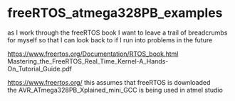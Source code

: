 # freeRTOS_atmega328PB_examples

as I work through the freeRTOS book I want to leave a trail of breadcrumbs for myself so that I can look back to if I run into problems in the future

https://www.freertos.org/Documentation/RTOS_book.html
Mastering_the_FreeRTOS_Real_Time_Kernel-A_Hands-On_Tutorial_Guide.pdf

https://www.freertos.org/
this assumes that freeRTOS is downloaded  
the AVR_ATmega328PB_Xplained_mini_GCC is being used in atmel studio

